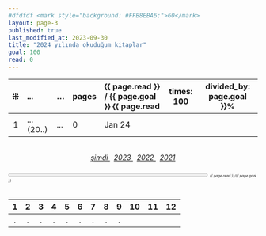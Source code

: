 ```yaml
---
#dfdfdf <mark style="background: #FFB8EBA6;">60</mark>
layout: page-3
published: true
last_modified_at: 2023-09-30
title: "2024 yılında okuduğum kitaplar"
goal: 100
read: 0
---
```


|  ⁜  | ...        | …   | pages | {{ page.read }} / {{ page.goal }} {{ page.read | times: 100 | divided_by: page.goal }}% |
| :-: | :--------- | :-- | :---- | :--------------------------------------------- | ---------- | ------------------------- |
|  1  | ... (20..) | ... | 0     | Jan 24                                         |

  <br>
<center>
<span class="link1" style="font-style: italic;"><a href="/now" title='şimdi'>şimdi </a></span> &nbsp;
<span class="link1" style="font-style: italic;"><a href="/2023" title='2023'>2023 </a></span> &nbsp;
<span class="link1" style="font-style: italic;"><a href="/2022" title='2022'>2022 </a></span> &nbsp; 
<span class="link1" style="font-style: italic;"><a href="/2021" title='2021'>2021 </a></span>
</center>

  <br>
<div>
<progress title="{{ page.read }}/{{ page.goal }}" value="{{ page.read }}" max="{{ page.goal }}" style="width: 80%;"></progress>
<span style="font-size: 50%; width: 5%; font-style: italic;" title="reading challenge 2024"> {{ page.read }}/{{ page.goal }}</span>
</div>
<div style="clear: both"></div>
<br />

|  1  |  2  |  3  |  4  |  5  |  6  |  7  |  8  |  9  | 10  | 11  | 12  |
| :-: | :-: | :-: | :-: | :-: | :-: | :-: | :-: | :-: | :-: | :-: | :-: |
|  .  |  .  |  .  |  .  |  .  |  .  |  .  |  .  |  .  |     |     |     |
